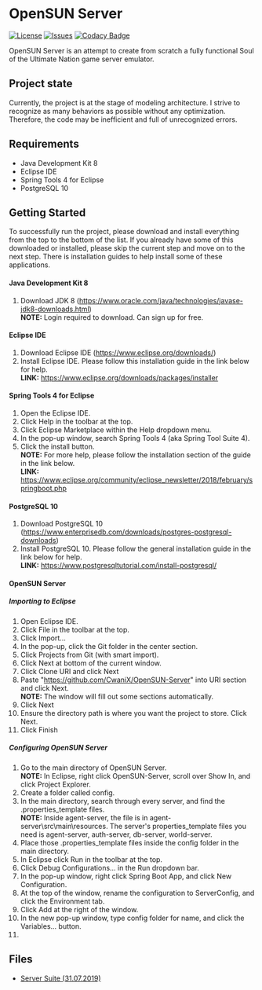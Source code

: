 # OpenSUN Server

[![License](https://img.shields.io/github/license/cwanix/opensun-server.svg)](LICENSE)
[![Issues](https://img.shields.io/github/issues/cwanix/opensun-server.svg)](ISSUES)
[![Codacy Badge](https://api.codacy.com/project/badge/Grade/486a6e567a6c4c6396e67467a38175bc)](https://www.codacy.com/app/CwaniX/OpenSUN-Server?utm_source=github.com&amp;utm_medium=referral&amp;utm_content=CwaniX/OpenSUN-Server&amp;utm_campaign=Badge_Grade)

OpenSUN Server is an attempt to create from scratch a fully functional Soul of the Ultimate Nation game server emulator.

## Project state
Currently, the project is at the stage of modeling architecture. I strive to recognize as many behaviors as possible without any optimization. Therefore, the code may be inefficient and full of unrecognized errors.

## Requirements
 - Java Development Kit 8
 - Eclipse IDE
 - Spring Tools 4 for Eclipse
 - PostgreSQL 10

## Getting Started
To successfully run the project, please download and install everything from the top to the bottom of the list. If you already have some of this downloaded or installed, please skip the current step and move on to the next step. There is installation guides to help install some of these applications.

#### Java Development Kit 8
1) Download JDK 8 (https://www.oracle.com/java/technologies/javase-jdk8-downloads.html)
<br><b>NOTE:</b> Login required to download. Can sign up for free.

#### Eclipse IDE
1) Download Eclipse IDE (https://www.eclipse.org/downloads/)
2) Install Eclipse IDE. Please follow this installation guide in the link below for help.
<br><b>LINK:</b> https://www.eclipse.org/downloads/packages/installer

#### Spring Tools 4 for Eclipse
1) Open the Eclipse IDE.
2) Click Help in the toolbar at the top.
3) Click Eclipse Marketplace within the Help dropdown menu.
4) In the pop-up window, search Spring Tools 4 (aka Spring Tool Suite 4).
5) Click the install button.
<br><b>NOTE:</b> For more help, please follow the installation section of the guide in the link below.
<br><b>LINK:</b> https://www.eclipse.org/community/eclipse_newsletter/2018/february/springboot.php

#### PostgreSQL 10
1) Download PostgreSQL 10 (https://www.enterprisedb.com/downloads/postgres-postgresql-downloads)
2) Install PostgreSQL 10. Please follow the general installation guide in the link below for help.
<br><b>LINK:</b> https://www.postgresqltutorial.com/install-postgresql/
  
 #### OpenSUN Server
 
 ##### Importing to Eclipse
1) Open Eclipse IDE.
2) Click File in the toolbar at the top.
3) Click Import...
4) In the pop-up, click the Git folder in the center section.
5) Click Projects from Git (with smart import).
6) Click Next at bottom of the current window.
7) Click Clone URI and click Next
8) Paste "https://github.com/CwaniX/OpenSUN-Server" into URI section and click Next.
<br><b>NOTE:</b> The window will fill out some sections automatically.
9) Click Next
10) Ensure the directory path is where you want the project to store. Click Next.
11) Click Finish

##### Configuring OpenSUN Server
1) Go to the main directory of OpenSUN Server.
<br><b>NOTE:</b> In Eclipse, right click OpenSUN-Server, scroll over Show In, and click Project Explorer.
2) Create a folder called config.
3) In the main directory, search through every server, and find the .properties_template files.
<br><b>NOTE:</b> Inside agent-server, the file is in agent-server\src\main\resources. The server's properties_template files you need is agent-server, auth-server, db-server, world-server.
4) Place those .properties_template files inside the config folder in the main directory.
5) In Eclipse click Run in the toolbar at the top.
6) Click Debug Configurations... in the Run dropdown bar.
7) In the pop-up window, right click Spring Boot App, and click New Configuration.
8) At the top of the window, rename the configuration to ServerConfig, and click the Environment tab.
9) Click Add at the right of the window.
10) In the new pop-up window, type config folder for name, and click the Variables... button.
11) 

## Files
 - [Server Suite (31.07.2019)](https://drive.google.com/open?id=18D...r9pEusguJf8rUe)
